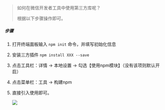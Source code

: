 > 如何在微信开发者工具中使用第三方库呢？
>
> 根据以下步骤操作即可。

##### 步骤

1. 打开终端面板输入 `npm init` 命令，并填写初始化信息

2. 安装三方插件 `npm install XXX --save`

3. 点击工具栏：详情 -> 本地设置 -> 勾选【使用npm模块】（没有该项则默认开启）

4. 点击菜单栏：工具 -> 构建npm

5. 直接引入使用即可。

   <img src="E:\github\study-notes\小程序\images\引用三方库.png" style="zoom:100%;" />

   